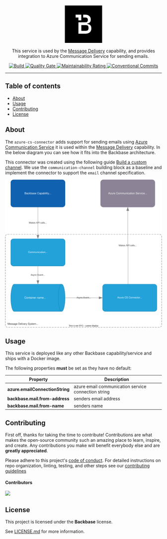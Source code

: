<p align="center">
  <img width="120" src="Backbase.png?raw=true" alt="Backbase Logo">
</p>

<p align="center">
This service is used by the <a href="https://community.backbase.com/documentation/foundation_services/latest/message_delivery">Message Delivery</a> capability, and provides integration to Azure Communication Service for sending emails.
<p>

<p align="center"> 
    <a href="https://github.com/backbase/azure-cs-connector/actions/workflows/main.yml">
        <img src="https://github.com/backbase/azure-cs-connector/actions/workflows/main.yml/badge.svg" alt="Build" />
    </a>
    <a href="https://sonarcloud.io/summary/new_code?id=Backbase_azure-cs-connector">
        <img src="https://sonarcloud.io/api/project_badges/measure?project=Backbase_azure-cs-connector&metric=alert_status" alt="Quality Gate" />
    </a>
    <a href="https://sonarcloud.io/summary/new_code?id=Backbase_azure-cs-connector">
        <img src="https://sonarcloud.io/api/project_badges/measure?project=Backbase_azure-cs-connector&metric=sqale_rating" alt="Maintainability Rating" />
    </a>
    <a href="https://conventionalcommits.org">
        <img src="https://img.shields.io/badge/Conventional%20Commits-1.0.0-yellow.svg" alt="Conventional Commits" />
    </a>
</p>

---

## Table of contents
* [About](#about)
* [Usage](#usage)
* [Contributing](#contributing)
* [License](#license)

## About

The `azure-cs-connector` adds support for sending emails using [Azure Communication Service](https://azure.microsoft.com/en-us/products/communication-services/) it is used within the [Message Delivery](https://community.backbase.com/documentation/foundation_services/latest/message_delivery) capability.
In the below diagram you can see how it fits into the Backbase architecture.

This connector was created using the following guide [Build a custom channel](https://community.backbase.com/documentation/foundation_services/latest/build_custom_channel). We use the `communication-channel` building block as a baseline and implement the connector to support the `email` channel specification.

![Architecture](docs/azure-cs-connector.svg)

## Usage
This service is deployed like any other Backbase capability/service and ships with a Docker image.

The following properties **must** be set as they have no default:

Property | Description
--- | ---
**azure.emailConnectionString** | azure email communication service connection string
**backbase.mail.from-address** | senders email address
**backbase.mail.from-name** | senders name


## Contributing

First off, thanks for taking the time to contribute! Contributions are what makes the open-source community such an amazing place to learn, inspire, and create. Any contributions you make will benefit everybody else and are **greatly appreciated**.

Please adhere to this project's [code of conduct](CODE_OF_CONDUCT.md). For detailed instructions on repo organization, linting, testing, and other
steps see our [contributing guidelines](CONTRIBUTING.md)

#### Contributors

[![](https://contrib.rocks/image?repo=backbase/azure-cs-connector)](https://github.com/backbase/azure-cs-connector/graphs/contributors)

## License

This project is licensed under the **Backbase** license.

See [LICENSE.md](LICENSE.md) for more information.